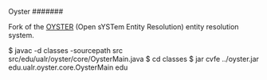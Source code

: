 Oyster
#######

Fork of the [OYSTER](http://sourceforge.net/projects/oysterer/) (Open sYSTem Entity Resolution) entity resolution system.


$ javac -d classes -sourcepath src src/edu/ualr/oyster/core/OysterMain.java
$ cd classes
$ jar cvfe ../oyster.jar edu.ualr.oyster.core.OysterMain edu

